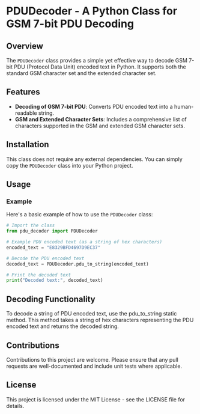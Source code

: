 # PDUDecoder - A Python Class for GSM 7-bit PDU Decoding

## Overview
The `PDUDecoder` class provides a simple yet effective way to decode GSM 7-bit PDU (Protocol Data Unit) encoded text in Python. It supports both the standard GSM character set and the extended character set.

## Features
- **Decoding of GSM 7-bit PDU**: Converts PDU encoded text into a human-readable string.
- **GSM and Extended Character Sets**: Includes a comprehensive list of characters supported in the GSM and extended GSM character sets.

## Installation
This class does not require any external dependencies. You can simply copy the `PDUDecoder` class into your Python project.

## Usage

### Example
Here's a basic example of how to use the `PDUDecoder` class:

```python
# Import the class
from pdu_decoder import PDUDecoder

# Example PDU encoded text (as a string of hex characters)
encoded_text = "E8329BFD4697D9EC37"

# Decode the PDU encoded text
decoded_text = PDUDecoder.pdu_to_string(encoded_text)

# Print the decoded text
print("Decoded text:", decoded_text)
```

## Decoding Functionality
To decode a string of PDU encoded text, use the pdu_to_string static method. This method takes a string of hex characters representing the PDU encoded text and returns the decoded string.


## Contributions
Contributions to this project are welcome. Please ensure that any pull requests are well-documented and include unit tests where applicable.

## License
This project is licensed under the MIT License - see the LICENSE file for details.
